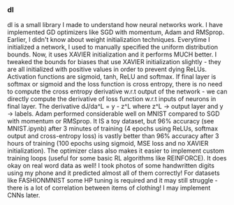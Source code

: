 ### dl 
dl is a small library I made to understand how neural networks work. I have implemented GD optimizers like SGD with momentum, Adam and RMSprop. Earlier, I didn't know about weight initialization techniques. Everytime I initialized a network, I used to manually specified the uniform distribution bounds. Now, it uses XAVIER initialization and it performs MUCH better. I tweaked the bounds for biases that use XAVIER initialization slightly - they are all initialized with positive values in order to prevent dying ReLUs. 
   Activation functions are sigmoid, tanh, ReLU and softmax. If final layer is softmax or sigmoid and the loss function is cross entropy, there is no need to compute the cross entropy derivative w.r.t output of the network - we can directly compute the derivative of loss function w.r.t inputs of neurons in final layer. The derivative dJ/da^L = y - z^L where z^L -> output layer and y -> labels. 
   Adam performed considerable well on MNIST compared to SGD with momentum or RMSprop. It IS a toy dataset, but 96% accuracy (see MNIST.ipynb) after 3 minutes of training (4 epochs using ReLUs, softmax output and cross-entropy loss) is vastly better than 96% accuracy after 3 hours of training (100 epochs using sigmoid, MSE loss and no XAVIER initialization). The optimizer class also makes it easier to implement custom training loops (useful for some basic RL algorithms like REINFORCE). 
   It does okay on real word data as well! I took photos of some handwritten digits using my phone and it predicted almost all of them correctly! For datasets like FASHIONMNIST some HP tuning is required and it may still struggle - there is a lot of correlation between items of clothing! I may implement CNNs later. 
